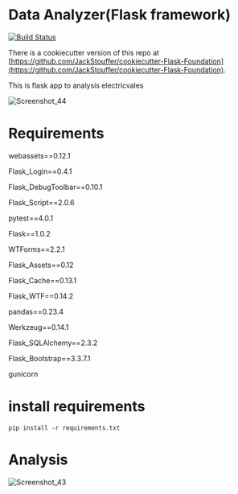 # Data Analyzer(Flask framework)
[![Build Status](https://travis-ci.org/JackStouffer/Flask-Foundation.png)](https://travis-ci.org/JackStouffer/Flask-Foundation)

There is a cookiecutter version of this repo at [https://github.com/JackStouffer/cookiecutter-Flask-Foundation](https://github.com/JackStouffer/cookiecutter-Flask-Foundation).

This is flask app to analysis electricvales

![Screenshot_44](https://user-images.githubusercontent.com/40516126/60730775-7cc9c280-9f78-11e9-9eaa-696107ec9b33.png)


# Requirements

webassets==0.12.1

Flask_Login==0.4.1

Flask_DebugToolbar==0.10.1

Flask_Script==2.0.6

pytest==4.0.1

Flask==1.0.2

WTForms==2.2.1

Flask_Assets==0.12

Flask_Cache==0.13.1

Flask_WTF==0.14.2

pandas==0.23.4

Werkzeug==0.14.1

Flask_SQLAlchemy==2.3.2

Flask_Bootstrap==3.3.7.1

gunicorn



# install requirements
`` pip install -r requirements.txt ``

# Analysis

![Screenshot_43](https://user-images.githubusercontent.com/40516126/60732345-560d8b00-9f7c-11e9-80e7-156e8e430635.png)


